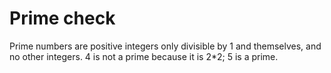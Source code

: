 # Prime check

Prime numbers are positive integers only divisible by 1 and themselves, and
no other integers. 4 is not a prime because it is 2*2; 5 is a prime.
